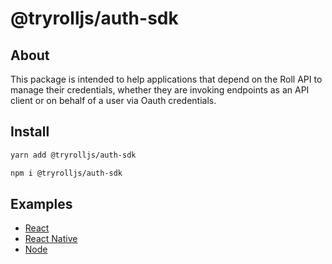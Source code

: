 # @tryrolljs/auth-sdk

## About

This package is intended to help applications that depend on the Roll API to manage their credentials, whether they are invoking endpoints as an API client or on behalf of a user via Oauth credentials.

## Install

```sh
yarn add @tryrolljs/auth-sdk
```

```sh
npm i @tryrolljs/auth-sdk
```

## Examples

- [React](/examples/example-web-oauth-client/)
- [React Native](/examples/example-native-oauth-client/)
- [Node](/examples/example-node-api-client/)
